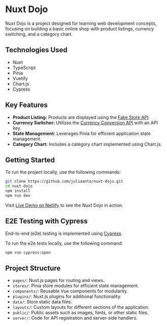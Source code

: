 # Nuxt Dojo

Nuxt Dojo is a project designed for learning web development concepts, focusing on building a basic online shop with product listings, currency switching, and a category chart.


## Technologies Used
- Nuxt
- TypeScript
- Pinia
- Vuetify
- Chart.js
- Cypress


## Key Features

- **Product Listing:** Products are displayed using the [Fake Store API](https://fakestoreapi.com/).
- **Currency Switcher:** Utilizes the [Currency Conversion API](https://currencyapi.com/) with an API key.
- **State Management:** Leverages Pinia for efficient application state management.
- **Category Chart:** Includes a category chart implemented using Chart.js.


## Getting Started

To run the project locally, use the following commands:

```bash
git clone https://github.com/juliaanto/nuxt-dojo.git
cd nuxt-dojo
npm install
npm run dev
```

Visit [Live Demo on Netlify](https://heartfelt-snickerdoodle-0f2adc.netlify.app/) to see the Nuxt Dojo in action.

## E2E Testing with Cypress

End-to-end (e2e) testing is implemented using [Cypress](https://www.cypress.io/).

To run the e2e tests locally, use the following command:

```bash
npm run cypress:open
```

## Project Structure

- `pages/`: Nuxt.js pages for routing and views.
- `stores/`: Pinia store modules for efficient state management.
- `components/`: Reusable Vue components for modularity.
- `plugins/`: Nuxt.js plugins for additional functionality.
- `data/`: Store static data files.
- `layouts/`: Custom layouts for different sections of the application.
- `public/`: Public assets such as images, fonts, or other static files.
- `server/`: Code for API registration and server-side handlers.
